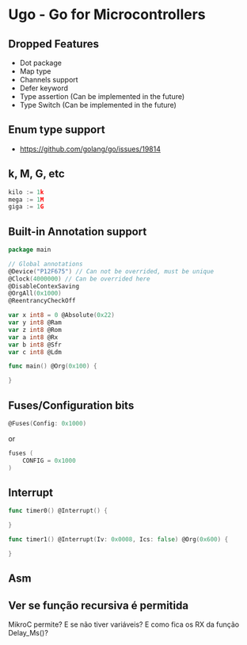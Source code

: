 # Ugo - Go for Microcontrollers

## Dropped Features

* Dot package
* Map type
* Channels support
* Defer keyword
* Type assertion (Can be implemented in the future)
* Type Switch (Can be implemented in the future)

## Enum type support
* https://github.com/golang/go/issues/19814

## k, M, G, etc

```go
kilo := 1k
mega := 1M
giga := 1G
```

## Built-in Annotation support

```go
package main

// Global annotations
@Device("P12F675") // Can not be overrided, must be unique
@Clock(4000000) // Can be overrided here
@DisableContexSaving
@OrgAll(0x1000)
@ReentrancyCheckOff

var x int8 = 0 @Absolute(0x22)
var y int8 @Ram
var z int8 @Rom
var a int8 @Rx
var b int8 @Sfr
var c int8 @Ldm

func main() @Org(0x100) {

}
```

## Fuses/Configuration bits

```go
@Fuses(Config: 0x1000)
```

or

```go
fuses (
    CONFIG = 0x1000
)
```

## Interrupt

```go
func timer0() @Interrupt() {

}

func timer1() @Interrupt(Iv: 0x0008, Ics: false) @Org(0x600) {

}
```

## Asm

## Ver se função recursiva é permitida
MikroC permite? E se não tiver variáveis? E como fica os RX da função Delay_Ms()?